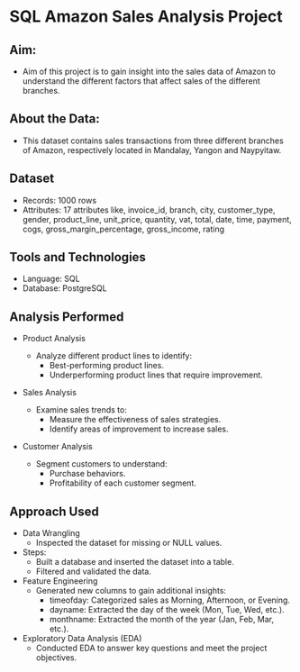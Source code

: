 # SQL Amazon Sales Analysis Project

## Aim: 
- Aim of this project is to gain insight into the sales data of Amazon to understand the different factors that affect sales of the different branches.

## About the Data: 
- This dataset contains sales transactions from three different branches of Amazon, respectively located in Mandalay, Yangon and Naypyitaw.

## Dataset
- Records: 1000 rows
- Attributes: 17 attributes like, invoice_id, branch, city, customer_type, gender, product_line, unit_price, quantity, vat, total, date, time, payment, cogs, gross_margin_percentage,       gross_income, rating

## Tools and Technologies
- Language: SQL
- Database: PostgreSQL

## Analysis Performed
- Product Analysis
    - Analyze different product lines to identify:
        - Best-performing product lines.
        - Underperforming product lines that require improvement.

- Sales Analysis
    - Examine sales trends to:
        - Measure the effectiveness of sales strategies.
        - Identify areas of improvement to increase sales.

- Customer Analysis
    - Segment customers to understand:
        - Purchase behaviors.
        - Profitability of each customer segment.

## Approach Used
- Data Wrangling
    - Inspected the dataset for missing or NULL values.
- Steps:
    - Built a database and inserted the dataset into a table.
    - Filtered and validated the data.
- Feature Engineering
    - Generated new columns to gain additional insights:
        - timeofday: Categorized sales as Morning, Afternoon, or Evening.
        - dayname: Extracted the day of the week (Mon, Tue, Wed, etc.).
        - monthname: Extracted the month of the year (Jan, Feb, Mar, etc.).
- Exploratory Data Analysis (EDA)
    - Conducted EDA to answer key questions and meet the project objectives.
